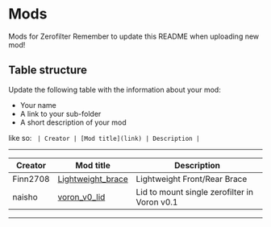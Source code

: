 # Mods

Mods for Zerofilter
Remember to update this README when uploading new mod!

## Table structure

Update the following table with the information about your mod:
- Your name
- A link to your sub-folder
- A short description of your mod

like so:
`
| Creator | [Mod title](link) | Description |`

---

| Creator | Mod title | Description |
| --- | --- | --- |
| Finn2708 | [Lightweight_brace](https://github.com/zruncho3d/zerofilter/tree/main/Mods/Finn2708/Lightweight_brace) | Lightweight Front/Rear Brace | 
| naisho | [voron_v0_lid](https://github.com/zruncho3d/zerofilter/tree/main/Mods/naisho/voron_v0_lid) | Lid to mount single zerofilter in Voron v0.1 | 
---
